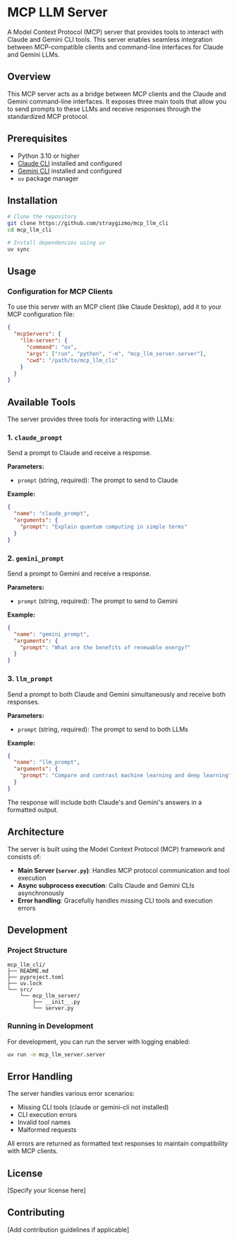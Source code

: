 # MCP LLM Server

A Model Context Protocol (MCP) server that provides tools to interact with Claude and Gemini CLI tools. This server enables seamless integration between MCP-compatible clients and command-line interfaces for Claude and Gemini LLMs.

## Overview

This MCP server acts as a bridge between MCP clients and the Claude and Gemini command-line interfaces. It exposes three main tools that allow you to send prompts to these LLMs and receive responses through the standardized MCP protocol.

## Prerequisites

- Python 3.10 or higher
- [Claude CLI](https://github.com/anthropics/claude-cli) installed and configured
- [Gemini CLI](https://github.com/google/gemini-cli) installed and configured
- `uv` package manager

## Installation

```bash
# Clone the repository
git clone https://github.com/straygizmo/mcp_llm_cli
cd mcp_llm_cli

# Install dependencies using uv
uv sync
```

## Usage

### Configuration for MCP Clients

To use this server with an MCP client (like Claude Desktop), add it to your MCP configuration file:

```json
{
  "mcpServers": {
    "llm-server": {
      "command": "uv",
      "args": ["run", "python", "-m", "mcp_llm_server.server"],
      "cwd": "/path/to/mcp_llm_cli"
    }
  }
}
```

## Available Tools

The server provides three tools for interacting with LLMs:

### 1. `claude_prompt`
Send a prompt to Claude and receive a response.

**Parameters:**
- `prompt` (string, required): The prompt to send to Claude

**Example:**
```json
{
  "name": "claude_prompt",
  "arguments": {
    "prompt": "Explain quantum computing in simple terms"
  }
}
```

### 2. `gemini_prompt`
Send a prompt to Gemini and receive a response.

**Parameters:**
- `prompt` (string, required): The prompt to send to Gemini

**Example:**
```json
{
  "name": "gemini_prompt",
  "arguments": {
    "prompt": "What are the benefits of renewable energy?"
  }
}
```

### 3. `llm_prompt`
Send a prompt to both Claude and Gemini simultaneously and receive both responses.

**Parameters:**
- `prompt` (string, required): The prompt to send to both LLMs

**Example:**
```json
{
  "name": "llm_prompt",
  "arguments": {
    "prompt": "Compare and contrast machine learning and deep learning"
  }
}
```

The response will include both Claude's and Gemini's answers in a formatted output.

## Architecture

The server is built using the Model Context Protocol (MCP) framework and consists of:

- **Main Server (`server.py`)**: Handles MCP protocol communication and tool execution
- **Async subprocess execution**: Calls Claude and Gemini CLIs asynchronously
- **Error handling**: Gracefully handles missing CLI tools and execution errors

## Development

### Project Structure

```
mcp_llm_cli/
├── README.md
├── pyproject.toml
├── uv.lock
└── src/
    └── mcp_llm_server/
        ├── __init__.py
        └── server.py
```

### Running in Development

For development, you can run the server with logging enabled:

```bash
uv run -m mcp_llm_server.server
```

## Error Handling

The server handles various error scenarios:
- Missing CLI tools (claude or gemini-cli not installed)
- CLI execution errors
- Invalid tool names
- Malformed requests

All errors are returned as formatted text responses to maintain compatibility with MCP clients.

## License

[Specify your license here]

## Contributing

[Add contribution guidelines if applicable]
